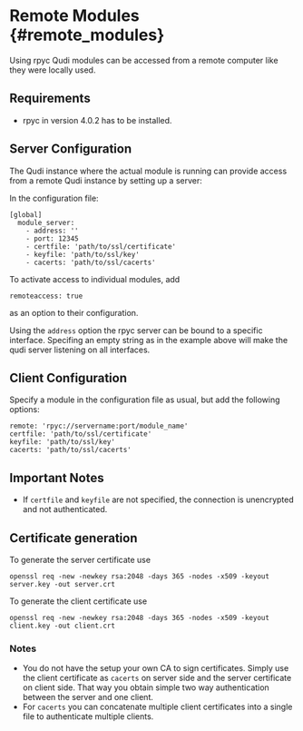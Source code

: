 # Remote Modules {#remote_modules}

Using rpyc Qudi modules can be accessed from a remote computer like they were locally used.

## Requirements

* rpyc in version 4.0.2 has to be installed.

## Server Configuration

The Qudi instance where the actual module is running can provide access from a remote Qudi instance by setting up a server:

In the configuration file:

```
[global]
  module_server:
    - address: ''
    - port: 12345
    - certfile: 'path/to/ssl/certificate'
    - keyfile: 'path/to/ssl/key'
    - cacerts: 'path/to/ssl/cacerts'
```

To activate access to individual modules, add

```
remoteaccess: true
```

as an option to their configuration.

Using the `address` option the rpyc server can be bound to a specific interface. Specifing an empty string as in the example above will make the qudi server listening on all interfaces.

## Client Configuration

Specify a module in the configuration file as usual, but add the following options:

```
remote: 'rpyc://servername:port/module_name'
certfile: 'path/to/ssl/certificate'
keyfile: 'path/to/ssl/key'
cacerts: 'path/to/ssl/cacerts'
```

## Important Notes

* If `certfile` and `keyfile` are not specified, the connection is unencrypted and not authenticated.

## Certificate generation

To generate the server certificate use

```openssl req -new -newkey rsa:2048 -days 365 -nodes -x509 -keyout server.key -out server.crt```

To generate the client certificate use

```openssl req -new -newkey rsa:2048 -days 365 -nodes -x509 -keyout client.key -out client.crt```

### Notes
* You do not have the setup your own CA to sign certificates. Simply use the client certificate as `cacerts` on
  server side and the server certificate on client side. That way you obtain simple two way authentication between the
  server and one client.
* For `cacerts` you can concatenate multiple client certificates into a single file to authenticate multiple clients.

